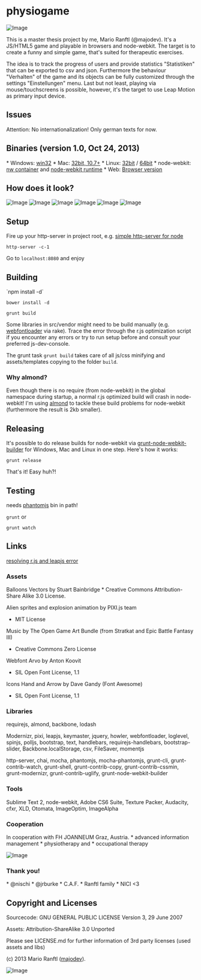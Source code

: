 <h1>physiogame</h1>

![Image](https://github.com/majodev/physiogame/blob/master/pics/physiogame_logo-min.png?raw=true)

This is a master thesis project by me, Mario Ranftl (@majodev). It's a JS/HTML5 game and playable in browsers and node-webkit. The target is to create a funny and simple game, that's suited for therapeutic exercises. 

The idea is to track the progress of users and provide statistics "Statistiken" that can be exported to csv and json. Furthermore the behaviour "Verhalten" of the game and its objects can be fully customized through the settings "Einstellungen" menu. Last but not least, playing via mouse/touchscreens is possible, however, it's the target to use Leap Motion as primary input device.

<h2>Issues</h2>
Attention: No internationalization! Only german texts for now.

<h2>Binaries (version 1.0, Oct 24, 2013)</h2>
* Windows: <a href="http://majodev.com/physiogame/physiogame_win.zip">win32</a>
* Mac: <a href="http://majodev.com/physiogame/physiogame_mac.zip">32bit, 10.7+</a>
* Linux: <a href="http://majodev.com/physiogame/physiogame_linux32.zip">32bit</a> / <a href="http://majodev.com/physiogame/physiogame_linux64.zip">64bit</a>
* node-webkit: <a href="http://majodev.com/physiogame/physiogame.nw">nw container</a> and <a href="https://github.com/rogerwang/node-webkit">node-webkit runtime</a>
* Web: <a href="http://majodev.com/physiogame/web">Browser version</a>

<h2>How does it look?</h2>

![Image](https://github.com/majodev/physiogame/blob/master/pics/main.png?raw=true)
![Image](https://github.com/majodev/physiogame/blob/master/pics/round.png?raw=true)
![Image](https://github.com/majodev/physiogame/blob/master/pics/win.png?raw=true)
![Image](https://github.com/majodev/physiogame/blob/master/pics/credits.png?raw=true)
![Image](https://github.com/majodev/physiogame/blob/master/pics/options.png?raw=true)
![Image](https://github.com/majodev/physiogame/blob/master/pics/stats.png?raw=true)

<h2>Setup</h2>
Fire up your http-server in project root, e.g. <a href="https://npmjs.org/package/http-server">simple http-server for node</a>

`http-server -c-1`

Go to `localhost:8080` and enjoy

<h2>Building</h2>
`npm install -d`

`bower install -d`

`grunt build`

Some libraries in src/vendor might need to be build manually (e.g. <a href="https://github.com/typekit/webfontloader">webfontloader</a> via rake). Trace the error through the r.js optimization script if you encounter any errors or try to run setup before and consult your preferred js-dev-console.

The grunt task `grunt build` takes care of all js/css minifying and assets/templates copying to the folder `build`. 

<h3>Why almond?</h3>
Even though there is no require (from node-webkit) in the global namespace during startup, a normal r.js optimized build will crash in node-webkit! I'm using <a href="https://github.com/jrburke/almond">almond</a> to tackle these build problems for node-webkit (furthermore the result is 2kb smaller). 

<h2>Releasing</h2>
It's possible to do release builds for node-webkit via <a href="https://github.com/mllrsohn/grunt-node-webkit-builder">grunt-node-webkit-builder</a> for Windows, Mac and Linux in one step. Here's how it works:

`grunt release`

That's it! Easy huh?!

<h2>Testing</h2>
needs <a href="http://phantomjs.org/">phantomjs</a> bin in path!

`grunt` or 

`grunt watch`

<h2>Links</h2>
<a href="https://github.com/majodev/leap-requirejs-optimization-error">resolving r.js and leapjs error</a>

<h3>Assets</h3>
Balloons Vectors by Stuart Bainbridge
* Creative Commons Attribution-Share Alike 3.0 License.

Alien sprites and explosion animation by PIXI.js team
* MIT License

Music by The Open Game Art Bundle (from Stratkat and Epic Battle Fantasy III)
* Creative Commons Zero License

Webfont Arvo by Anton Koovit
* SIL Open Font License, 1.1

Icons Hand and Arrow by Dave Gandy (Font Awesome)
* SIL Open Font License, 1.1


<h3>Libraries</h3>
requirejs, almond, backbone, lodash

Modernizr, pixi, leapjs, keymaster, jquery, howler, webfontloader, loglevel, spinjs, polljs, bootstrap, text, handlebars, requirejs-handlebars, bootstrap-slider, Backbone.localStorage, csv, FileSaver, momentjs

http-server, chai, mocha, phantomjs, mocha-phantomjs, grunt-cli, grunt-contrib-watch, grunt-shell, grunt-contrib-copy, grunt-contrib-cssmin, grunt-modernizr, grunt-contrib-uglify, grunt-node-webkit-builder


<h3>Tools</h3>
Sublime Text 2, node-webkit, Adobe CS6 Suite, Texture Packer, Audacity, cfxr, XLD, Otomata, ImageOptim, ImageAlpha


<h3>Cooperation</h3>
In cooperation with FH JOANNEUM Graz, Austria.
* advanced information management
* physiotherapy and 
* occupational therapy

![Image](https://github.com/majodev/physiogame/blob/master/pics/fh-joanneum-logo-min.png?raw=true)


<h3>Thank you!</h3>
* @nischi
* @jrburke
* C.A.F.
* Ranftl family
* NICI <3


<h2>Copyright and Licenses</h2>
Sourcecode: GNU GENERAL PUBLIC LICENSE Version 3, 29 June 2007

Assets: Attribution-ShareAlike 3.0 Unported

Please see LICENSE.md for further information of 3rd party licenses (used assets and libs)

(c) 2013 Mario Ranftl (<a href="http://www.majodev.com">majodev</a>).

![Image](https://github.com/majodev/physiogame/blob/master/pics/majodev-logo-min.png?raw=true)